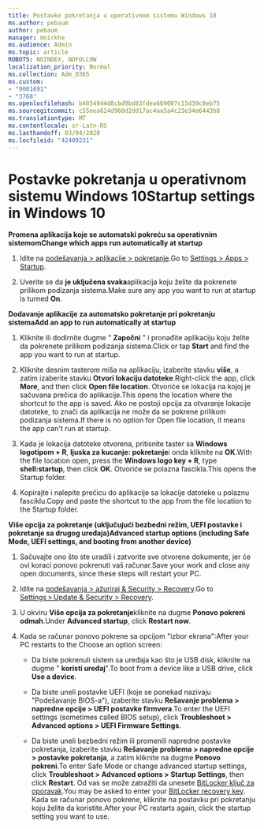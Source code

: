 ```yaml
---
title: Postavke pokretanja u operativnom sistemu Windows 10
ms.author: pebaum
author: pebaum
manager: mnirkhe
ms.audience: Admin
ms.topic: article
ROBOTS: NOINDEX, NOFOLLOW
localization_priority: Normal
ms.collection: Adm_O365
ms.custom:
- "9001691"
- "3768"
ms.openlocfilehash: b4854944d8cbd9bd83fdea609007c15d39c8eb75
ms.sourcegitcommit: c55eea624d960d2dd17ac4aa5a4c23e34e6443b8
ms.translationtype: MT
ms.contentlocale: sr-Latn-RS
ms.lasthandoff: 03/04/2020
ms.locfileid: "42409231"
---
```

# <a name="startup-settings-in-windows-10"></a><span data-ttu-id="01c41-102">Postavke pokretanja u operativnom sistemu Windows 10</span><span class="sxs-lookup"><span data-stu-id="01c41-102">Startup settings in Windows 10</span></span>

<span data-ttu-id="01c41-103">**Promena aplikacija koje se automatski pokreću sa operativnim sistemom**</span><span class="sxs-lookup"><span data-stu-id="01c41-103">**Change which apps run automatically at startup**</span></span>

1. <span data-ttu-id="01c41-104">Idite na [podešavanja > aplikacije > pokretanje](ms-settings:startupapps?activationSource=GetHelp).</span><span class="sxs-lookup"><span data-stu-id="01c41-104">Go to [Settings > Apps > Startup](ms-settings:startupapps?activationSource=GetHelp).</span></span>

2. <span data-ttu-id="01c41-105">Uverite se da **je uključena svaka**aplikacija koju želite da pokrenete prilikom podizanja sistema.</span><span class="sxs-lookup"><span data-stu-id="01c41-105">Make sure any app you want to run at startup is turned **On**.</span></span>

<span data-ttu-id="01c41-106">**Dodavanje aplikacije za automatsko pokretanje pri pokretanju sistema**</span><span class="sxs-lookup"><span data-stu-id="01c41-106">**Add an app to run automatically at startup**</span></span>

1. <span data-ttu-id="01c41-107">Kliknite ili dodirnite dugme " **Započni** " i pronađite aplikaciju koju želite da pokrenete prilikom podizanja sistema.</span><span class="sxs-lookup"><span data-stu-id="01c41-107">Click or tap **Start** and find the app you want to run at startup.</span></span>

2. <span data-ttu-id="01c41-108">Kliknite desnim tasterom miša na aplikaciju, izaberite stavku **više**, a zatim izaberite stavku **Otvori lokaciju datoteke**.</span><span class="sxs-lookup"><span data-stu-id="01c41-108">Right-click the app, click **More**, and then click **Open file location**.</span></span> <span data-ttu-id="01c41-109">Otvoriće se lokacija na kojoj je sačuvana prečica do aplikacije.</span><span class="sxs-lookup"><span data-stu-id="01c41-109">This opens the location where the shortcut to the app is saved.</span></span> <span data-ttu-id="01c41-110">Ako ne postoji opcija za otvaranje lokacije datoteke, to znači da aplikacija ne može da se pokrene prilikom podizanja sistema.</span><span class="sxs-lookup"><span data-stu-id="01c41-110">If there is no option for Open file location, it means the app can't run at startup.</span></span>

3. <span data-ttu-id="01c41-111">Kada je lokacija datoteke otvorena, pritisnite taster sa **Windows logotipom + R**, **ljuska za kucanje: pokretanje**i onda kliknite na **OK**.</span><span class="sxs-lookup"><span data-stu-id="01c41-111">With the file location open, press the **Windows logo key  + R**, type **shell:startup**, then click **OK**.</span></span> <span data-ttu-id="01c41-112">Otvoriće se polazna fascikla.</span><span class="sxs-lookup"><span data-stu-id="01c41-112">This opens the Startup folder.</span></span>

4. <span data-ttu-id="01c41-113">Kopirajte i nalepite prečicu do aplikacije sa lokacije datoteke u polaznu fasciklu.</span><span class="sxs-lookup"><span data-stu-id="01c41-113">Copy and paste the shortcut to the app from the file location to the Startup folder.</span></span>

<span data-ttu-id="01c41-114">**Više opcija za pokretanje (uključujući bezbedni režim, UEFI postavke i pokretanje sa drugog uređaja)**</span><span class="sxs-lookup"><span data-stu-id="01c41-114">**Advanced startup options (including Safe Mode, UEFI settings, and booting from another device)**</span></span>

1. <span data-ttu-id="01c41-115">Sačuvajte ono što ste uradili i zatvorite sve otvorene dokumente, jer će ovi koraci ponovo pokrenuti vaš računar.</span><span class="sxs-lookup"><span data-stu-id="01c41-115">Save your work and close any open documents, since these steps will restart your PC.</span></span>

2. <span data-ttu-id="01c41-116">Idite na [podešavanja > ažuriraj & Security > Recovery](ms-settings:recovery?activationSource=GetHelp).</span><span class="sxs-lookup"><span data-stu-id="01c41-116">Go to [Settings > Update & Security > Recovery](ms-settings:recovery?activationSource=GetHelp).</span></span>

3. <span data-ttu-id="01c41-117">U okviru **Više opcija za pokretanje**kliknite na dugme **Ponovo pokreni odmah**.</span><span class="sxs-lookup"><span data-stu-id="01c41-117">Under **Advanced startup**, click **Restart now**.</span></span> 

4. <span data-ttu-id="01c41-118">Kada se računar ponovo pokrene sa opcijom "izbor ekrana":</span><span class="sxs-lookup"><span data-stu-id="01c41-118">After your PC restarts to the Choose an option screen:</span></span>

    - <span data-ttu-id="01c41-119">Da biste pokrenuli sistem sa uređaja kao što je USB disk, kliknite na dugme " **koristi uređaj**".</span><span class="sxs-lookup"><span data-stu-id="01c41-119">To boot from a device like a USB drive, click **Use a device**.</span></span>

    - <span data-ttu-id="01c41-120">Da biste uneli postavke UEFI (koje se ponekad nazivaju "Podešavanje BIOS-a"), izaberite stavku **Rešavanje problema > napredne opcije > UEFI postavke firmvera**.</span><span class="sxs-lookup"><span data-stu-id="01c41-120">To enter the UEFI settings (sometimes called BIOS setup), click **Troubleshoot > Advanced options > UEFI Firmware Settings**.</span></span> 

    - <span data-ttu-id="01c41-121">Da biste uneli bezbedni režim ili promenili napredne postavke pokretanja, izaberite stavku **Rešavanje problema > napredne opcije > postavke pokretanja**, a zatim kliknite na dugme **Ponovo pokreni**.</span><span class="sxs-lookup"><span data-stu-id="01c41-121">To enter Safe Mode or change advanced startup settings, click **Troubleshoot > Advanced options > Startup Settings**, then click **Restart**.</span></span> <span data-ttu-id="01c41-122">Od vas se može zatražiti da unesete [BitLocker ključ za oporavak](https://support.microsoft.com/help/4026181/windows-10-find-my-bitlocker-recovery-key).</span><span class="sxs-lookup"><span data-stu-id="01c41-122">You may be asked to enter your [BitLocker recovery key](https://support.microsoft.com/help/4026181/windows-10-find-my-bitlocker-recovery-key).</span></span> <span data-ttu-id="01c41-123">Kada se računar ponovo pokrene, kliknite na postavku pri pokretanju koju želite da koristite.</span><span class="sxs-lookup"><span data-stu-id="01c41-123">After your PC restarts again, click the startup setting you want to use.</span></span>